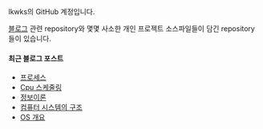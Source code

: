 lkwks의 GitHub 계정입니다.

[블로그](https://lkwks.github.io) 관련 repository와 몇몇 사소한 개인 프로젝트 소스파일들이 담긴 repository들이 있습니다.


#### 최근 블로그 포스트
<!-- BLOG-POST-LIST:START -->
- [프로세스](https://lkwks.github.io/os/2021/10/28/%ED%94%84%EB%A1%9C%EC%84%B8%EC%8A%A4.html)
- [Cpu 스케줄링](https://lkwks.github.io/os/2021/10/28/CPU-%EC%8A%A4%EC%BC%80%EC%A4%84%EB%A7%81.html)
- [정보이론](https://lkwks.github.io/%EA%B8%B0%ED%83%80/2021/10/27/%EC%A0%95%EB%B3%B4%EC%9D%B4%EB%A1%A0.html)
- [컴퓨터 시스템의 구조](https://lkwks.github.io/os/2021/10/27/%EC%BB%B4%ED%93%A8%ED%84%B0-%EC%8B%9C%EC%8A%A4%ED%85%9C%EC%9D%98-%EA%B5%AC%EC%A1%B0.html)
- [OS 개요](https://lkwks.github.io/os/2021/10/26/OS-%EA%B0%9C%EC%9A%94.html)
<!-- BLOG-POST-LIST:END -->
  
<!--![Top Langs](https://github-readme-stats.vercel.app/api/top-langs/?username=lkwks)-->

